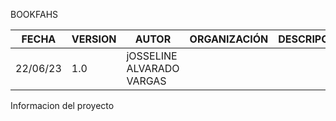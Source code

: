 BOOKFAHS


| FECHA    | VERSION  | AUTOR    | ORGANIZACIÓN | DESCRIPCIÓN |
|----------|----------|----------|--------------|-------------|
| 22/06/23    | 1.0   | jOSSELINE ALVARADO VARGAS   |              |             |

Informacion del proyecto


